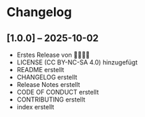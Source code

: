 # Changelog

## [1.0.0] – 2025-10-02
- Erstes Release von 💖🧸🧸💖
- LICENSE (CC BY-NC-SA 4.0) hinzugefügt
- README erstellt
- CHANGELOG erstellt
- Release Notes erstellt
- CODE OF CONDUCT erstellt
- CONTRIBUTING erstellt
- index erstellt
